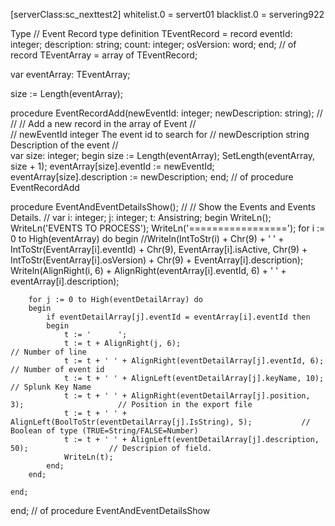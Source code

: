 
[serverClass:sc_nexttest2]
whitelist.0 = servert01
blacklist.0 = servering922

Type
// Event Record type definition
	TEventRecord = record
		eventId: integer;
		description: string;
		count: integer;
		osVersion: word;
	end; // of record
	TEventArray = array of TEventRecord;

var
    eventArray: TEventArray;


size := Length(eventArray);

procedure EventRecordAdd(newEventId: integer; newDescription: string);
//
//
//	Add a new record in the array of Event
//  
//	newEventId      integer		The event id to search for
//	newDescription  string		Description of the event
//									
var
	size: integer;
begin
	size := Length(eventArray);
	SetLength(eventArray, size + 1);
	eventArray[size].eventId := newEventId;
	eventArray[size].description := newDescription;
end; // of procedure EventRecordAdd



procedure EventAndEventDetailsShow();
//
//	Show the Events and Events Details.
//
var
	i: integer;
	j: integer;
	t: Ansistring;
begin
	WriteLn();
	WriteLn('EVENTS TO PROCESS');
	WriteLn('=================');
	for i := 0 to High(eventArray) do
	begin
		//Writeln(IntToStr(i) + Chr(9) + ' ' + IntToStr(EventArray[i].eventId) + Chr(9), EventArray[i].isActive, Chr(9) + IntToStr(EventArray[i].osVersion) + Chr(9) + EventArray[i].description);
		Writeln(AlignRight(i, 6) + AlignRight(eventArray[i].eventId, 6) + '  ' + eventArray[i].description);
		
		for j := 0 to High(eventDetailArray) do
		begin
			if eventDetailArray[j].eventId = eventArray[i].eventId then
			begin
				t := '      ';
				t := t + AlignRight(j, 6);                                                      // Number of line
				t := t + ' ' + AlignRight(eventDetailArray[j].eventId, 6);                      // Number of event id
				t := t + ' ' + AlignLeft(eventDetailArray[j].keyName, 10);                      // Splunk Key Name
				t := t + ' ' + AlignRight(eventDetailArray[j].position, 3);                     // Position in the export file
				t := t + ' ' + AlignLeft(BoolToStr(eventDetailArray[j].IsString), 5);           // Boolean of type (TRUE=String/FALSE=Number)
				t := t + ' ' + AlignLeft(eventDetailArray[j].description, 50);                  // Descripion of field.
				WriteLn(t);
			end;
		end;
		
	end;
end; // of procedure EventAndEventDetailsShow	